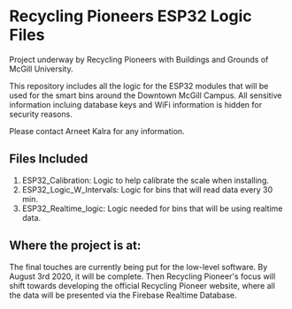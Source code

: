 # Recycling Pioneers ESP32 Logic Files

Project underway by Recycling Pioneers with Buildings and Grounds of McGill University. 

This repository includes all the logic for the ESP32 modules that will be used for the smart bins around the Downtown McGill Campus. All sensitive information incluing database keys
and WiFi information is hidden for security reasons.

Please contact Arneet Kalra for any information. 

## Files Included

1) ESP32_Calibration: Logic to help calibrate the scale when installing.
2) ESP32_Logic_W_Intervals: Logic for bins that will read data every 30 min. 
3) ESP32_Realtime_logic: Logic needed for bins that will be using realtime data.

## Where the project is at:
The final touches are currently being put for the low-level software. By August 3rd 2020, it will be complete. Then Recycling Pioneer's focus will shift towards developing the official Recycling Pioneer website, where all the data will be presented via the Firebase Realtime Database. 
